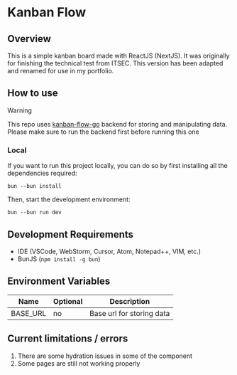 # Kanban Flow

## Overview

This is a simple kanban board made with ReactJS (NextJS). It was originally for
finishing the technical test from ITSEC. This version has been adapted and renamed for use in my portfolio.

## How to use

> [!WARNING]
> This repo uses [kanban-flow-go](https://github.com/Manuel-Leleuly/kanban-flow-go) backend for storing and
> manipulating data. Please make sure to run the backend first before running this one

### Local

If you want to run this project locally, you can do so by first installing all
the dependencies required:

```
bun --bun install
```

Then, start the development environment:

```
bun --bun run dev
```

## Development Requirements

- IDE (VSCode, WebStorm, Cursor, Atom, Notepad++, VIM, etc.)
- BunJS (`npm install -g bun`)

## Environment Variables

| Name     | Optional | Description               |
|----------|----------|---------------------------|
| BASE_URL | no       | Base url for storing data |

## Current limitations / errors

1. There are some hydration issues in some of the component
2. Some pages are still not working properly
